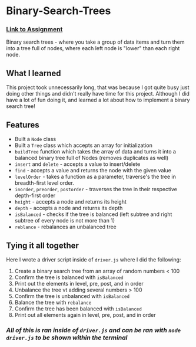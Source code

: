 # Binary-Search-Trees

### [**Link to Assignment**](https://www.theodinproject.com/lessons/javascript-binary-search-trees)

Binary search trees - where you take a group of data items and turn them into a tree full of nodes, where each left node is "lower" than each right node.

## What I learned

This project took unnecessarily long, that was because I got quite busy just doing other things and didn't really have time for this project. Although I did have a lot of fun doing it, and learned a lot about how to implement a binary search tree! 

## Features

- Built a `Node` class
- Built a `Tree` class which accepts an array for initialization
- `buildTree` function which takes the array of data and turns it into a balanced binary tree full of Nodes (removes duplicates as well)
- `insert` and `delete` - accepts a value to insert/delete
- `find` - accepts a value and returns the node with the given value
- `levelOrder` - takes a function as a parameter, traverse's the tree in breadth-first level order.
- `inorder`, `preorder`, `postorder` - traverses the tree in their respective depth-first order
- `height` - accepts a node and returns its height
- `depth` - accepts a node and returns its depth
- `isBalanced` - checks if the tree is balanced (left subtree and right subtree of every node is not more than 1)
- `reblance` - rebalances an unbalanced tree

## Tying it all together 

Here I wrote a driver script inside of `driver.js` where I did the following:
1. Create a binary search tree from an array of random numbers < 100
2. Confirm the tree is balanced with `isBalanced`
3. Print out the elements in level, pre, post, and in order
4. Unbalance the tree vt adding several numbers > 100
5. Confirm the tree is unbalanced with `isBalanced`
6. Balance the tree with `rebalance`
7. Confirm the tree has been balanced with `isBalanced`
8. Print out all elements again in level, pre, post, and in order

### _All of this is ran inside of `driver.js` and can be ran with `node driver.js` to be shown within the terminal_